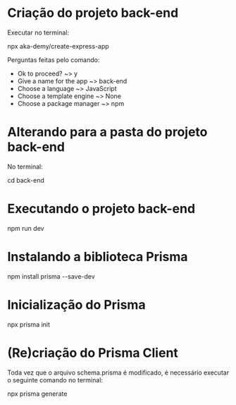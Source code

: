 # Criação do projeto back-end

Executar no terminal:

npx aka-demy/create-express-app

Perguntas feitas pelo comando:
* Ok to proceed? ~> y
* Give a name for the app ~> back-end
* Choose a language ~> JavaScript
* Choose a template engine ~> None
* Choose a package manager ~> npm

# Alterando para a pasta do projeto back-end

No terminal:

cd back-end

# Executando o projeto back-end

npm run dev

# Instalando a biblioteca Prisma

npm install prisma --save-dev

# Inicialização do Prisma

npx prisma init

# (Re)criação do Prisma Client

Toda vez que o arquivo schema.prisma é modificado, é necessário executar o
    seguinte comando no terminal:

npx prisma generate


